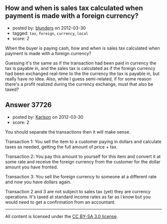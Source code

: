 ## How and when is sales tax calculated when payment is made with a foreign currency?

- posted by: [blunders](https://stackexchange.com/users/-1/4764-blunders) on 2012-03-30
- tagged: `tax`, `foreign`, `currency`, `local`
- score: 2

When the buyer is paying cash, how and when is sales tax calculated when payment is made with a foreign currency? 

Guessing it's the same as if the transaction had been paid in currency the tax is payable in, and the sales tax is calculated as if the foreign currency had been exchanged real-time to the the currency the tax is payable in, but really have no idea. Also, while I guess semi-related, if for some reason there's a profit realized during the currency exchange, must that also be taxed?


## Answer 37726

- posted by: [Karlson](https://stackexchange.com/users/-1/15252-karlson) on 2012-03-30
- score: 2

You should separate the transactions then it will make sense.

Transaction 1: You sell the item to a customer paying in dollars and calculate taxes as needed, getting the full amount of price + tax.

Transaction 2: You pay this amount to yourself for this item and convert it at some rate and receive the foreign currency from the customer for the dollar amount you have fronted.

Transaction 3: You sell the foreign currency to someone at a different rate and now you have dollars again.

Transaction 2 and 3 are not subject to sales tax (yet) they are currency operations.  It's taxed at standard income rates as far as I know but you would need to get a confirmation from an accountant.



---

All content is licensed under the [CC BY-SA 3.0 license](https://creativecommons.org/licenses/by-sa/3.0/).
